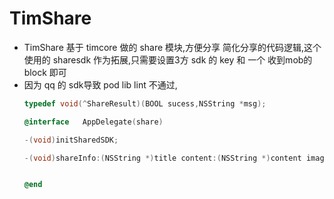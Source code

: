 
<h1>TimShare</h1>
<ul>
<li>TimShare 基于 timcore 做的 share 模块,方便分享 
简化分享的代码逻辑,这个使用的 sharesdk 作为拓展,只需要设置3方 sdk 的 key 和 一个 收到mob的 block 即可</li>
<li>因为 qq 的 sdk导致 pod lib lint 不通过,</li>

````objectivec
typedef void(^ShareResult)(BOOL sucess,NSString *msg);

@interface   AppDelegate(share)

-(void)initSharedSDK;

-(void)shareInfo:(NSString *)title content:(NSString *)content image:(id)image  url:(NSString *)url actionSheet:(UIView *)actionSheet onShareStateChanged:(ShareResult)shareStateChangedHandler;


@end

